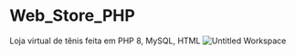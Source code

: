 # Web_Store_PHP
Loja virtual de tênis feita em PHP 8, MySQL, HTML 
![Untitled Workspace](https://user-images.githubusercontent.com/59832080/121272493-7ea30b80-c89c-11eb-9adf-e6c1f03ce983.png)

